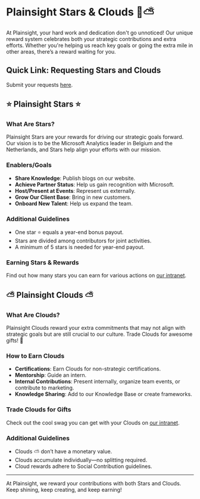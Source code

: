 # Plainsight Stars & Clouds 🌟⛅

At Plainsight, your hard work and dedication don't go unnoticed! Our unique reward system celebrates both your strategic contributions and extra efforts. Whether you're helping us reach key goals or going the extra mile in other areas, there’s a reward waiting for you.

## Quick Link: Requesting Stars and Clouds
Submit your requests [here](https://plainsightis.sharepoint.com/Lists/Plainsight%20Stars%20%20Clouds/AllItems.aspx).

## ⭐ Plainsight Stars ⭐

### What Are Stars?
Plainsight Stars are your rewards for driving our strategic goals forward. Our vision is to be the Microsoft Analytics leader in Belgium and the Netherlands, and Stars help align your efforts with our mission.

### Enablers/Goals
- **Share Knowledge**: Publish blogs on our website.
- **Achieve Partner Status**: Help us gain recognition with Microsoft.
- **Host/Present at Events**: Represent us externally.
- **Grow Our Client Base**: Bring in new customers.
- **Onboard New Talent**: Help us expand the team.

### Additional Guidelines
- One star ⭐ equals a year-end bonus payout.
- Stars are divided among contributors for joint activities.
- A minimum of 5 stars is needed for year-end payout.

### Earning Stars & Rewards
Find out how many stars you can earn for various actions on [our intranet](https://plainsightis.sharepoint.com/SitePages/PlainsightRewards.aspx).

## ⛅ Plainsight Clouds ⛅

### What Are Clouds?
Plainsight Clouds reward your extra commitments that may not align with strategic goals but are still crucial to our culture. Trade Clouds for awesome gifts! 🎁

### How to Earn Clouds
- **Certifications**: Earn Clouds for non-strategic certifications.
- **Mentorship**: Guide an intern.
- **Internal Contributions**: Present internally, organize team events, or contribute to marketing.
- **Knowledge Sharing**: Add to our Knowledge Base or create frameworks.

### Trade Clouds for Gifts
Check out the cool swag you can get with your Clouds on [our intranet](https://plainsightis.sharepoint.com/SitePages/PlainsightRewards.aspx).

### Additional Guidelines
- Clouds ⛅ don’t have a monetary value.
- Clouds accumulate individually—no splitting required.
- Cloud rewards adhere to Social Contribution guidelines.

---

At Plainsight, we reward your contributions with both Stars and Clouds. Keep shining, keep creating, and keep earning!
